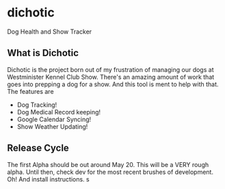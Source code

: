 # dichotic
Dog Health and Show Tracker

## What is Dichotic

Dichotic is the project born out of my frustration of managing our dogs at Westminister Kennel Club Show. There's an amazing amount of work that goes into prepping a dog for a show. And this tool is ment to help with that. The features are

- Dog Tracking!
- Dog Medical Record keeping!
- Google Calendar Syncing!
- Show Weather Updating!

## Release Cycle

The first Alpha should be out around May 20. This will be a VERY rough alpha. Until then, check dev for the most recent brushes of development. Oh! And install instructions. s
